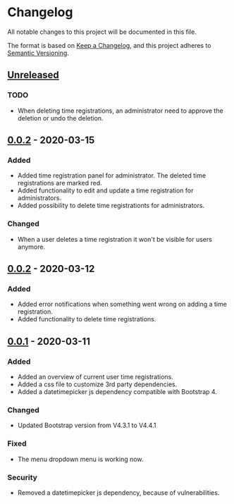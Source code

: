 # Changelog
All notable changes to this project will be documented in this file.

The format is based on [Keep a Changelog](https://keepachangelog.com/en/1.0.0/),
and this project adheres to [Semantic Versioning](https://semver.org/spec/v2.0.0.html).

## [Unreleased]

### TODO
-   When deleting time registrations, an administrator need to approve the deletion or undo the deletion.

## [0.0.2] - 2020-03-15
### Added
-   Added time registration panel for administrator. The deleted time registrations are marked red.
-   Added functionality to edit and update a time registration for administrators.
-   Added possibility to delete time registrationts for administrators.

### Changed
-   When a user deletes a time registration it won't be visible for users anymore.

## [0.0.2] - 2020-03-12
### Added
-   Added error notifications when something went wrong on adding a time registration.
-   Added functionality to delete time registrations.

## [0.0.1] - 2020-03-11
### Added
-   Added an overview of current user time registrations.
-   Added a css file to customize 3rd party dependencies.
-   Added a datetimepicker js dependency compatible with Bootstrap 4.

### Changed
-   Updated Bootstrap version from V4.3.1 to V4.4.1

### Fixed
-   The menu dropdown menu is working now.

### Security
-   Removed a datetimepicker js dependency, because of vulnerabilities.

[Unreleased]: https://github.com/jeffrey-kroonen/work-accounting
[0.0.1]: https://github.com/jeffrey-kroonen/work-accounting
[0.0.2]: https://github.com/jeffrey-kroonen/work-accounting